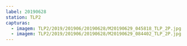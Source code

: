 ```yaml
---
label: 20190628
station: TLP2
capturas:
  - imagem: TLP2/2019/201906/20190628/M20190629_045818_TLP_2P.jpg
  - imagem: TLP2/2019/201906/20190628/M20190629_084402_TLP_2P.jpg
---
```

